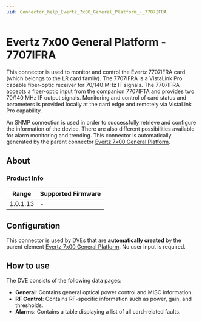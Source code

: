 ```yaml
---
uid: Connector_help_Evertz_7x00_General_Platform_-_7707IFRA
---
```


# Evertz 7x00 General Platform - 7707IFRA

This connector is used to monitor and control the Evertz 7707IFRA card (which belongs to the LR card family). The 7707IFRA is a VistaLink Pro capable fiber-optic receiver for 70/140 MHz IF signals. The 7707IFRA accepts a fiber-optic input from the companion 7707IFTA and provides two 70/140 MHz IF output signals. Monitoring and control of card status and parameters is provided locally at the card edge and remotely via VistaLink Pro capability.

An SNMP connection is used in order to successfully retrieve and configure the information of the device. There are also different possibilities available for alarm monitoring and trending.
This connector is automatically generated by the parent connector [Evertz 7x00 General Platform](xref:Connector_help_Evertz_7x00_General_Platform).

## About

### Product Info

| Range     | Supported Firmware     |
|-----------|------------------------|
| 1.0.1.13  | \-                     |

## Configuration

This connector is used by DVEs that are **automatically created** by the parent element [Evertz 7x00 General Platform](xref:Connector_help_Evertz_7x00_General_Platform). No user input is required.

## How to use

The DVE consists of the following data pages:

- **General**: Contains general optical power control and MISC information.
- **RF Control**: Contains RF-specific information such as power, gain, and thresholds.
- **Alarms**: Contains a table displaying a list of all card-related faults.
